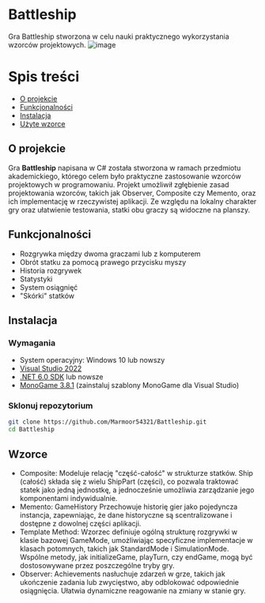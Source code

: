 # Battleship  

Gra Battleship stworzona w celu nauki praktycznego wykorzystania wzorców projektowych.
![image](https://github.com/user-attachments/assets/cbb1f39e-4b83-4f0d-a89b-44acd57d2ac3)
# Spis treści
- [O projekcie](#o-projekcie)
- [Funkcjonalności](#funkcjonalności)
- [Instalacja](#instalacja)
- [Użyte wzorce](#wzorce)
## O projekcie
Gra **Battleship** napisana w C# została stworzona w ramach przedmiotu akademickiego,
którego celem było praktyczne zastosowanie wzorców projektowych w programowaniu.
Projekt umożliwił zgłębienie zasad projektowania wzorców, takich jak Observer, Composite czy Memento, oraz ich implementację w rzeczywistej aplikacji. Ze względu na lokalny charakter gry oraz ułatwienie testowania, statki obu graczy są widoczne na planszy.
## Funkcjonalności  
- Rozgrywka między dwoma graczami lub z komputerem
- Obrót statku za pomocą prawego przycisku myszy
- Historia rozgrywek
- Statystyki
- System osiągnięć
- "Skórki" statków  
## Instalacja
### Wymagania
- System operacyjny: Windows 10 lub nowszy 
- [Visual Studio 2022](https://visualstudio.microsoft.com/)
- [.NET 6.0 SDK](https://dotnet.microsoft.com/download) lub nowsze
- [MonoGame 3.8.1](http://www.monogame.net/downloads/) (zainstaluj szablony MonoGame dla Visual Studio)
### Sklonuj repozytorium
```bash
git clone https://github.com/Marmoor54321/Battleship.git
cd Battleship
```
## Wzorce  
- Composite: Modeluje relację "część-całość" w strukturze statków.
Ship (całość) składa się z wielu ShipPart (części), co pozwala traktować statek jako jedną jednostkę, a jednocześnie umożliwia zarządzanie jego komponentami indywidualnie.  
- Memento: GameHistory Przechowuje historię gier jako pojedyncza instancja, zapewniając, że dane historyczne są scentralizowane i dostępne z dowolnej części aplikacji.
- Template Method: Wzorzec definiuje ogólną strukturę rozgrywki w klasie bazowej GameMode, umożliwiając specyficzne implementacje w klasach potomnych, takich jak StandardMode i SimulationMode.
Wspólne metody, jak initializeGame, playTurn, czy endGame, mogą być dostosowywane przez poszczególne tryby gry.  
- Observer: Achievements nasłuchuje zdarzeń w grze, takich jak ukończenie zadania lub zwycięstwo, aby odblokować odpowiednie osiągnięcia.
Ułatwia dynamiczne reagowanie na zmiany w stanie gry.
